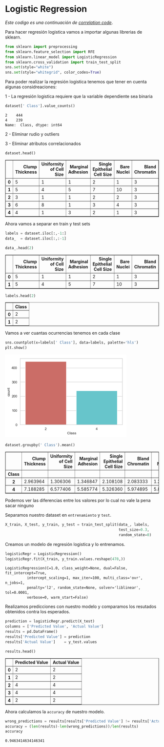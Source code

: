 
# Logistic Regression

_Este codigo es una continuación de [correlation code](./6_correlation_code.md)_.

Para hacer regresión logistica vamos a importar algunas librerias de sklearn.


```python
from sklearn import preprocessing
from sklearn.feature_selection import RFE
from sklearn.linear_model import LogisticRegression
from sklearn.cross_validation import train_test_split
sns.set(style="white")
sns.set(style="whitegrid", color_codes=True)
```

Para poder realizar la regresión logistica tenemos que tener en cuenta algunas considreaciones:

1 - La regresión logistica requiere que la variable dependiente sea binaria


```python
dataset[' Class'].value_counts()
```




    2    444
    4    239
    Name:  Class, dtype: int64



2 - Eliminar rudio y outliers

3 - Eliminar atributos correlacionados


```python
dataset.head()
```




<div>
<style scoped>
    .dataframe tbody tr th:only-of-type {
        vertical-align: middle;
    }

    .dataframe tbody tr th {
        vertical-align: top;
    }

    .dataframe thead th {
        text-align: right;
    }
</style>
<table border="1" class="dataframe">
  <thead>
    <tr style="text-align: right;">
      <th></th>
      <th>Clump Thickness</th>
      <th>Uniformity of Cell Size</th>
      <th>Marginal Adhesion</th>
      <th>Single Epithelial Cell Size</th>
      <th>Bare Nuclei</th>
      <th>Bland Chromatin</th>
      <th>Normal Nucleoli</th>
      <th>Mitoses</th>
      <th>Class</th>
    </tr>
  </thead>
  <tbody>
    <tr>
      <th>0</th>
      <td>5</td>
      <td>1</td>
      <td>1</td>
      <td>2</td>
      <td>1</td>
      <td>3</td>
      <td>1</td>
      <td>1</td>
      <td>2</td>
    </tr>
    <tr>
      <th>1</th>
      <td>5</td>
      <td>4</td>
      <td>5</td>
      <td>7</td>
      <td>10</td>
      <td>3</td>
      <td>2</td>
      <td>1</td>
      <td>2</td>
    </tr>
    <tr>
      <th>2</th>
      <td>3</td>
      <td>1</td>
      <td>1</td>
      <td>2</td>
      <td>2</td>
      <td>3</td>
      <td>1</td>
      <td>1</td>
      <td>2</td>
    </tr>
    <tr>
      <th>3</th>
      <td>6</td>
      <td>8</td>
      <td>1</td>
      <td>3</td>
      <td>4</td>
      <td>3</td>
      <td>7</td>
      <td>1</td>
      <td>2</td>
    </tr>
    <tr>
      <th>4</th>
      <td>4</td>
      <td>1</td>
      <td>3</td>
      <td>2</td>
      <td>1</td>
      <td>3</td>
      <td>1</td>
      <td>1</td>
      <td>2</td>
    </tr>
  </tbody>
</table>
</div>



Ahora vamos a separar en train y test sets


```python
labels = dataset.iloc[:,-1:] 
data_  = dataset.iloc[:,:-1]
```


```python
data_.head(2)
```




<div>
<style scoped>
    .dataframe tbody tr th:only-of-type {
        vertical-align: middle;
    }

    .dataframe tbody tr th {
        vertical-align: top;
    }

    .dataframe thead th {
        text-align: right;
    }
</style>
<table border="1" class="dataframe">
  <thead>
    <tr style="text-align: right;">
      <th></th>
      <th>Clump Thickness</th>
      <th>Uniformity of Cell Size</th>
      <th>Marginal Adhesion</th>
      <th>Single Epithelial Cell Size</th>
      <th>Bare Nuclei</th>
      <th>Bland Chromatin</th>
      <th>Normal Nucleoli</th>
      <th>Mitoses</th>
    </tr>
  </thead>
  <tbody>
    <tr>
      <th>0</th>
      <td>5</td>
      <td>1</td>
      <td>1</td>
      <td>2</td>
      <td>1</td>
      <td>3</td>
      <td>1</td>
      <td>1</td>
    </tr>
    <tr>
      <th>1</th>
      <td>5</td>
      <td>4</td>
      <td>5</td>
      <td>7</td>
      <td>10</td>
      <td>3</td>
      <td>2</td>
      <td>1</td>
    </tr>
  </tbody>
</table>
</div>




```python
labels.head(2)
```




<div>
<style scoped>
    .dataframe tbody tr th:only-of-type {
        vertical-align: middle;
    }

    .dataframe tbody tr th {
        vertical-align: top;
    }

    .dataframe thead th {
        text-align: right;
    }
</style>
<table border="1" class="dataframe">
  <thead>
    <tr style="text-align: right;">
      <th></th>
      <th>Class</th>
    </tr>
  </thead>
  <tbody>
    <tr>
      <th>0</th>
      <td>2</td>
    </tr>
    <tr>
      <th>1</th>
      <td>2</td>
    </tr>
  </tbody>
</table>
</div>



Vamos a ver cuantas ocurrencias tenemos en cada clase


```python
sns.countplot(x=labels[' Class'], data=labels, palette='hls')
plt.show()
```


![png](./img/output_52_0.png)



```python
dataset.groupby(' Class').mean()
```




<div>
<style scoped>
    .dataframe tbody tr th:only-of-type {
        vertical-align: middle;
    }

    .dataframe tbody tr th {
        vertical-align: top;
    }

    .dataframe thead th {
        text-align: right;
    }
</style>
<table border="1" class="dataframe">
  <thead>
    <tr style="text-align: right;">
      <th></th>
      <th>Clump Thickness</th>
      <th>Uniformity of Cell Size</th>
      <th>Marginal Adhesion</th>
      <th>Single Epithelial Cell Size</th>
      <th>Bland Chromatin</th>
      <th>Normal Nucleoli</th>
      <th>Mitoses</th>
    </tr>
    <tr>
      <th>Class</th>
      <th></th>
      <th></th>
      <th></th>
      <th></th>
      <th></th>
      <th></th>
      <th></th>
    </tr>
  </thead>
  <tbody>
    <tr>
      <th>2</th>
      <td>2.963964</td>
      <td>1.306306</td>
      <td>1.346847</td>
      <td>2.108108</td>
      <td>2.083333</td>
      <td>1.261261</td>
      <td>1.065315</td>
    </tr>
    <tr>
      <th>4</th>
      <td>7.188285</td>
      <td>6.577406</td>
      <td>5.585774</td>
      <td>5.326360</td>
      <td>5.974895</td>
      <td>5.857741</td>
      <td>2.602510</td>
    </tr>
  </tbody>
</table>
</div>



Podemos ver las diferencias entre los valores por lo cual no vale la pena sacar ninguno

Separamos nuestro dataset en `entrenamiento` y `test`.


```python
X_train, X_test, y_train, y_test = train_test_split(data_, labels,
                                                    test_size=0.3,
                                                    random_state=0)
```

Creamos un modelo de regresión logistica y lo entrenamos.


```python
logisticRegr = LogisticRegression()
logisticRegr.fit(X_train, y_train.values.reshape(478,))
```




    LogisticRegression(C=1.0, class_weight=None, dual=False, fit_intercept=True,
              intercept_scaling=1, max_iter=100, multi_class='ovr', n_jobs=1,
              penalty='l2', random_state=None, solver='liblinear', tol=0.0001,
              verbose=0, warm_start=False)



Realizamos predicciones con nuestro modelo y comparamos los resutados obtenidos contra los esperados.


```python
prediction = logisticRegr.predict(X_test)
columns = ['Predicted Value', 'Actual Value']
results = pd.DataFrame()
results['Predicted Value'] = prediction
results['Actual Value']    = y_test.values
```


```python
results.head()
```




<div>
<style scoped>
    .dataframe tbody tr th:only-of-type {
        vertical-align: middle;
    }

    .dataframe tbody tr th {
        vertical-align: top;
    }

    .dataframe thead th {
        text-align: right;
    }
</style>
<table border="1" class="dataframe">
  <thead>
    <tr style="text-align: right;">
      <th></th>
      <th>Predicted Value</th>
      <th>Actual Value</th>
    </tr>
  </thead>
  <tbody>
    <tr>
      <th>0</th>
      <td>2</td>
      <td>2</td>
    </tr>
    <tr>
      <th>1</th>
      <td>2</td>
      <td>2</td>
    </tr>
    <tr>
      <th>2</th>
      <td>4</td>
      <td>4</td>
    </tr>
    <tr>
      <th>3</th>
      <td>4</td>
      <td>4</td>
    </tr>
    <tr>
      <th>4</th>
      <td>2</td>
      <td>2</td>
    </tr>
  </tbody>
</table>
</div>



Ahora calculamos la `accuracy` de nuestro modelo.




```python
wrong_predictions = results[results['Predicted Value'] != results['Actual Value']]
accuracy = (len(results)-len(wrong_predictions))/len(results)
accuracy
```




    0.9463414634146341

